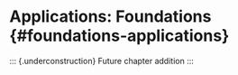 # Applications: Foundations  {#foundations-applications}



<!-- ::: {.chapterintro} -->
<!-- Coming soon! -->
<!-- ::: -->

::: {.underconstruction}
Future chapter addition
:::

